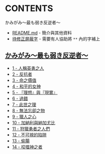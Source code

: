 # CONTENTS

かみがみ〜最も弱き反逆者〜


- [README.md](README.md) - 簡介與其他資料
- [待修正屏蔽字](%E5%BE%85%E4%BF%AE%E6%AD%A3%E5%B1%8F%E8%94%BD%E5%AD%97.md) - 需要有人協助將 `**` 內的字補上


## [かみがみ～最も弱き反逆者～](00000_%E3%81%8B%E3%81%BF%E3%81%8C%E3%81%BF%EF%BD%9E%E6%9C%80%E3%82%82%E5%BC%B1%E3%81%8D%E5%8F%8D%E9%80%86%E8%80%85%EF%BD%9E)

- [1 - 人稱英勇之人](00000_%E3%81%8B%E3%81%BF%E3%81%8C%E3%81%BF%EF%BD%9E%E6%9C%80%E3%82%82%E5%BC%B1%E3%81%8D%E5%8F%8D%E9%80%86%E8%80%85%EF%BD%9E/1%20-%20%E4%BA%BA%E7%A8%B1%E8%8B%B1%E5%8B%87%E4%B9%8B%E4%BA%BA.txt)
- [2 - 反抗者](00000_%E3%81%8B%E3%81%BF%E3%81%8C%E3%81%BF%EF%BD%9E%E6%9C%80%E3%82%82%E5%BC%B1%E3%81%8D%E5%8F%8D%E9%80%86%E8%80%85%EF%BD%9E/2%20-%20%E5%8F%8D%E6%8A%97%E8%80%85.txt)
- [3 - 命之價值](00000_%E3%81%8B%E3%81%BF%E3%81%8C%E3%81%BF%EF%BD%9E%E6%9C%80%E3%82%82%E5%BC%B1%E3%81%8D%E5%8F%8D%E9%80%86%E8%80%85%EF%BD%9E/3%20-%20%E5%91%BD%E4%B9%8B%E5%83%B9%E5%80%BC.txt)
- [4 - 和平的女神](00000_%E3%81%8B%E3%81%BF%E3%81%8C%E3%81%BF%EF%BD%9E%E6%9C%80%E3%82%82%E5%BC%B1%E3%81%8D%E5%8F%8D%E9%80%86%E8%80%85%EF%BD%9E/4%20-%20%E5%92%8C%E5%B9%B3%E7%9A%84%E5%A5%B3%E7%A5%9E.txt)
- [5 - 『理想』與『現實』](00000_%E3%81%8B%E3%81%BF%E3%81%8C%E3%81%BF%EF%BD%9E%E6%9C%80%E3%82%82%E5%BC%B1%E3%81%8D%E5%8F%8D%E9%80%86%E8%80%85%EF%BD%9E/5%20-%20%E3%80%8E%E7%90%86%E6%83%B3%E3%80%8F%E8%88%87%E3%80%8E%E7%8F%BE%E5%AF%A6%E3%80%8F.txt)
- [6 - 過錯](00000_%E3%81%8B%E3%81%BF%E3%81%8C%E3%81%BF%EF%BD%9E%E6%9C%80%E3%82%82%E5%BC%B1%E3%81%8D%E5%8F%8D%E9%80%86%E8%80%85%EF%BD%9E/6%20-%20%E9%81%8E%E9%8C%AF.txt)
- [7 - 此世之理](00000_%E3%81%8B%E3%81%BF%E3%81%8C%E3%81%BF%EF%BD%9E%E6%9C%80%E3%82%82%E5%BC%B1%E3%81%8D%E5%8F%8D%E9%80%86%E8%80%85%EF%BD%9E/7%20-%20%E6%AD%A4%E4%B8%96%E4%B9%8B%E7%90%86.txt)
- [8 - 無法忘卻之物](00000_%E3%81%8B%E3%81%BF%E3%81%8C%E3%81%BF%EF%BD%9E%E6%9C%80%E3%82%82%E5%BC%B1%E3%81%8D%E5%8F%8D%E9%80%86%E8%80%85%EF%BD%9E/8%20-%20%E7%84%A1%E6%B3%95%E5%BF%98%E5%8D%BB%E4%B9%8B%E7%89%A9.txt)
- [9 - 獵人之心](00000_%E3%81%8B%E3%81%BF%E3%81%8C%E3%81%BF%EF%BD%9E%E6%9C%80%E3%82%82%E5%BC%B1%E3%81%8D%E5%8F%8D%E9%80%86%E8%80%85%EF%BD%9E/9%20-%20%E7%8D%B5%E4%BA%BA%E4%B9%8B%E5%BF%83.txt)
- [10 - 加納利與納加尤比](00000_%E3%81%8B%E3%81%BF%E3%81%8C%E3%81%BF%EF%BD%9E%E6%9C%80%E3%82%82%E5%BC%B1%E3%81%8D%E5%8F%8D%E9%80%86%E8%80%85%EF%BD%9E/10%20-%20%E5%8A%A0%E7%B4%8D%E5%88%A9%E8%88%87%E7%B4%8D%E5%8A%A0%E5%B0%A4%E6%AF%94.txt)
- [11 - 狩獵勇者之人們](00000_%E3%81%8B%E3%81%BF%E3%81%8C%E3%81%BF%EF%BD%9E%E6%9C%80%E3%82%82%E5%BC%B1%E3%81%8D%E5%8F%8D%E9%80%86%E8%80%85%EF%BD%9E/11%20-%20%E7%8B%A9%E7%8D%B5%E5%8B%87%E8%80%85%E4%B9%8B%E4%BA%BA%E5%80%91.txt)
- [12 - 不可視的陷阱](00000_%E3%81%8B%E3%81%BF%E3%81%8C%E3%81%BF%EF%BD%9E%E6%9C%80%E3%82%82%E5%BC%B1%E3%81%8D%E5%8F%8D%E9%80%86%E8%80%85%EF%BD%9E/12%20-%20%E4%B8%8D%E5%8F%AF%E8%A6%96%E7%9A%84%E9%99%B7%E9%98%B1.txt)
- [13 - 偷腸](00000_%E3%81%8B%E3%81%BF%E3%81%8C%E3%81%BF%EF%BD%9E%E6%9C%80%E3%82%82%E5%BC%B1%E3%81%8D%E5%8F%8D%E9%80%86%E8%80%85%EF%BD%9E/13%20-%20%E5%81%B7%E8%85%B8.txt)
- [14 - 咬噬神之者](00000_%E3%81%8B%E3%81%BF%E3%81%8C%E3%81%BF%EF%BD%9E%E6%9C%80%E3%82%82%E5%BC%B1%E3%81%8D%E5%8F%8D%E9%80%86%E8%80%85%EF%BD%9E/14%20-%20%E5%92%AC%E5%99%AC%E7%A5%9E%E4%B9%8B%E8%80%85.txt)